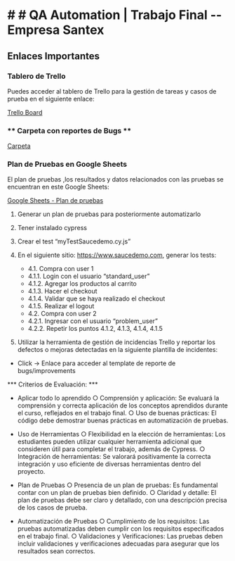 

# # #                QA Automation | Trabajo Final -- Empresa Santex

## Enlaces Importantes

### **Tablero de Trello**

Puedes acceder al tablero de Trello para la gestión de tareas y casos de prueba en el siguiente enlace:

[Trello Board](https://trello.com/b/QELTED0a/reporte-de-bugs-challenge-santex)

### ** Carpeta con reportes de Bugs **

[Carpeta](https://drive.google.com/drive/folders/1zJ2dFpHnv9GqqqYscOVLcffPr32Opaa5?usp=sharing)

### **Plan de Pruebas en Google Sheets**

El plan de pruebas ,los resultados y datos relacionados con las pruebas se encuentran en este Google Sheets:

[Google Sheets - Plan de pruebas ](https://docs.google.com/spreadsheets/d/14Kmt8SbRCPVY_dZMwkahtZT66XONIf27/edit?usp=sharing&ouid=117520889366211862747&rtpof=true&sd=true)

1. Generar un plan de pruebas para posteriormente automatizarlo
2. Tener instalado cypress
3. Crear el test “myTestSaucedemo.cy.js”
4. En el siguiente sitio: https://www.saucedemo.com, generar los tests:
   - 4.1. Compra con user 1
   - 4.1.1. Login con el usuario “standard_user”
   - 4.1.2. Agregar los productos al carrito
   - 4.1.3. Hacer el checkout
   - 4.1.4. Validar que se haya realizado el checkout
   - 4.1.5. Realizar el logout
   - 4.2. Compra con user 2
   - 4.2.1. Ingresar con el usuario “problem_user”
   - 4.2.2. Repetir los puntos 4.1.2, 4.1.3, 4.1.4, 4.1.5

5. Utilizar la herramienta de gestión de incidencias Trello y reportar los
defectos o mejoras detectadas en la siguiente plantilla de incidentes:
- Click → Enlace para acceder al template de reporte de bugs/improvements

*** Criterios de Evaluación: ***

*  Aplicar todo lo aprendido
○ Comprensión y aplicación: Se evaluará la comprensión y correcta aplicación de
los conceptos aprendidos durante el curso, reflejados en el trabajo final.
○ Uso de buenas prácticas: El código debe demostrar buenas prácticas en
automatización de pruebas.

*  Uso de Herramientas
○ Flexibilidad en la elección de herramientas: Los estudiantes pueden utilizar
cualquier herramienta adicional que consideren útil para completar el trabajo,
además de Cypress.
○ Integración de herramientas: Se valorará positivamente la correcta integración
y uso eficiente de diversas herramientas dentro del proyecto.

*  Plan de Pruebas
○ Presencia de un plan de pruebas: Es fundamental contar con un plan de
pruebas bien definido.
○ Claridad y detalle: El plan de pruebas debe ser claro y detallado, con una
descripción precisa de los casos de prueba.

*  Automatización de Pruebas
○ Cumplimiento de los requisitos: Las pruebas automatizadas deben cumplir con
los requisitos especificados en el trabajo final.
○ Validaciones y Verificaciones: Las pruebas deben incluir validaciones y
verificaciones adecuadas para asegurar que los resultados sean correctos.